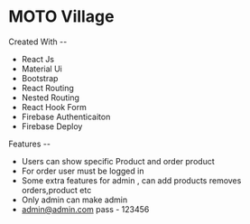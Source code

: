 # MOTO Village

Created With --
* React Js
* Material Ui
* Bootstrap
* React Routing
* Nested Routing
* React Hook Form
* Firebase Authenticaiton
* Firebase Deploy

Features --
* Users can show specific Product and order product
* For order user must be logged in
* Some extra features for admin , can add products removes orders,product etc
* Only admin can make admin
* admin@admin.com   pass - 123456
